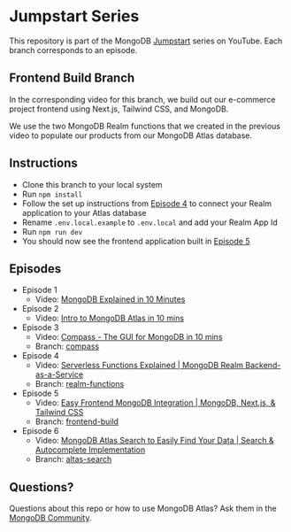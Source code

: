 # Jumpstart Series

This repository is part of the MongoDB [Jumpstart](https://www.youtube.com/playlist?list=PL4RCxklHWZ9v2lcat4oEVGQhZg6r4IQGV) series on YouTube. Each branch corresponds to an episode. 

## Frontend Build Branch

In the corresponding video for this branch, we build out our e-commerce project frontend using Next.js, Tailwind CSS, and MongoDB. 

We use the two MongoDB Realm functions that we created in the previous video to populate our products from our MongoDB Atlas database.

## Instructions

- Clone this branch to your local system
- Run `npm install`
- Follow the set up instructions from [Episode 4](https://youtu.be/Evp3xTzWCu4) to connect your Realm application to your Atlas database
- Rename `.env.local.example` to `.env.local` and add your Realm App Id
- Run `npm run dev`
- You should now see the frontend application built in [Episode 5](https://youtu.be/xIrtGeggw0E)

## Episodes

- Episode 1
  - Video: [MongoDB Explained in 10 Minutes](https://youtu.be/RGfFpQF0NpE)
- Episode 2
  - Video: [Intro to MongoDB Atlas in 10 mins](https://youtu.be/xrc7dIO_tXk)
- Episode 3
  - Video: [Compass - The GUI for MongoDB in 10 mins](https://youtu.be/YBOiX8DwinE)
  - Branch: [compass](https://github.com/mongodb-developer/jumpstart-series/tree/compass)
- Episode 4
  - Video: [Serverless Functions Explained | MongoDB Realm Backend-as-a-Service](https://youtu.be/Evp3xTzWCu4)
  - Branch: [realm-functions](https://github.com/mongodb-developer/jumpstart-series/tree/realm-functions)
- Episode 5
  - Video: [Easy Frontend MongoDB Integration | MongoDB, Next.js, & Tailwind CSS](https://youtu.be/xIrtGeggw0E)
  - Branch: [frontend-build](https://github.com/mongodb-developer/jumpstart-series/tree/frontend-build)
- Episode 6
  - Video: [MongoDB Atlas Search to Easily Find Your Data | Search & Autocomplete Implementation](https://youtu.be/jnxnhbTO2RA)
  - Branch: [altas-search](https://github.com/mongodb-developer/jumpstart-series/tree/atlas-search)

## Questions?

Questions about this repo or how to use MongoDB Atlas?  Ask them in the [MongoDB Community](https://community.mongodb.com).